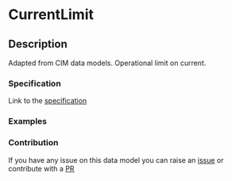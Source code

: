 # CurrentLimit

## Description 

Adapted from CIM data models. Operational limit on current.
### Specification

Link to the [specification](https://smart-data-models.github.io/dataModel.EnergyCIM/CurrentLimit/doc/spec.md)
### Examples
### Contribution

 If you have any issue on this data model you can raise an [issue](https://github.com/smart-data-models/dataModel.EnergyCIM/issues)  or contribute with a [PR](https://github.com/smart-data-models/dataModel.EnergyCIM/pulls)
